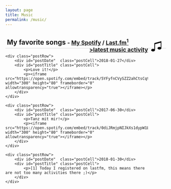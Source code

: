 ```yaml
---
layout: page
title: Music
permalink: /music/
---
```


<h2 style="border-bottom: 2px solid #e8e8e8;padding: 5px;">My favorite songs
<svg height="32px" style="float: right;padding: 10px;" id="Layer_1" style="enable-background:new 0 0 32 32;" version="1.1" viewBox="0 0 32 32" width="32px" xml:space="preserve" xmlns="http://www.w3.org/2000/svg" xmlns:xlink="http://www.w3.org/1999/xlink"><g transform="translate(384 96)"><path d="M-374-90v19.037c-1.063-0.639-2.457-1.037-4-1.037c-3.313,0-6,1.789-6,4s2.689,4,6,4c3.313,0,6-1.789,6-4v-18.545l18-4.91   v14.492c-1.063-0.639-2.457-1.037-4-1.037c-3.313,0-6,1.789-6,4s2.689,4,6,4c3.313,0,6-1.789,6-4v-22L-374-90z"/></g></svg>
 <small> - <a href="https://open.spotify.com/user/1124620659">My Spotify</a> / <a href="https://www.last.fm/user/skorotkiewicz">Last.fm<sup>1</sup></a></small>
 <small style="float: right;"><a href="/lastfm/"> >latest music activity</a></small>
 </h2>

<div class="posts">
		
	<div class="postRow">
		<div id="postDate"  class="postCell">2018-01-27</div>
		<div id="postTitle" class="postCell">
			<p>Love it!</p>
			<p><iframe src="https://open.spotify.com/embed/track/5YFyfnCVySZZ2ahCtsCqtN" width="300" height="80" frameborder="0" allowtransparency="true"></iframe></p>
		</div>
	</div>	
	
	<div class="postRow">
		<div id="postDate"  class="postCell">2017-06-30</div>
		<div id="postTitle" class="postCell">
			<p>Tanz mit mir!</p>
			<p><iframe src="https://open.spotify.com/embed/track/0diJRmjpNIJkXs1dypW1LJ" width="300" height="80" frameborder="0" allowtransparency="true"></iframe></p>
		</div>
	</div>

	<div class="postRow">
		<div id="postDate"  class="postCell">2018-01-30</div>
		<div id="postTitle" class="postCell">
			<p>[1] Today I registered on lastfm, this means there are not too many activities there ;)</p>
		</div>
	</div>	
	
</div>